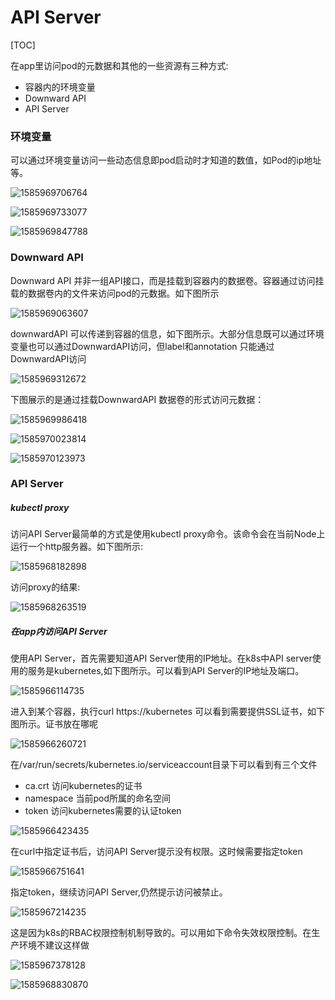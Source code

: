 # API Server

[TOC]

在app里访问pod的元数据和其他的一些资源有三种方式:

* 容器内的环境变量
* Downward API
* API Server

### 环境变量

可以通过环境变量访问一些动态信息即pod启动时才知道的数值，如Pod的ip地址等。

![1585969706764](C:\Users\lenovo\AppData\Roaming\Typora\typora-user-images\1585969706764.png)

![1585969733077](C:\Users\lenovo\AppData\Roaming\Typora\typora-user-images\1585969733077.png)



![1585969847788](C:\Users\lenovo\AppData\Roaming\Typora\typora-user-images\1585969847788.png)

### Downward API

Downward API 并非一组API接口，而是挂载到容器内的数据卷。容器通过访问挂载的数据卷内的文件来访问pod的元数据。如下图所示

![1585969063607](C:\Users\lenovo\AppData\Roaming\Typora\typora-user-images\1585969063607.png)





downwardAPI 可以传递到容器的信息，如下图所示。大部分信息既可以通过环境变量也可以通过DownwardAPI访问，但label和annotation 只能通过DownwardAPI访问

![1585969312672](C:\Users\lenovo\AppData\Roaming\Typora\typora-user-images\1585969312672.png)



下图展示的是通过挂载DownwardAPI 数据卷的形式访问元数据：

![1585969986418](C:\Users\lenovo\AppData\Roaming\Typora\typora-user-images\1585969986418.png)



![1585970023814](C:\Users\lenovo\AppData\Roaming\Typora\typora-user-images\1585970023814.png)



![1585970123973](C:\Users\lenovo\AppData\Roaming\Typora\typora-user-images\1585970123973.png)



### API Server

##### kubectl proxy

访问API Server最简单的方式是使用kubectl proxy命令。该命令会在当前Node上运行一个http服务器。如下图所示:



![1585968182898](C:\Users\lenovo\AppData\Roaming\Typora\typora-user-images\1585968182898.png)



访问proxy的结果:

![1585968263519](C:\Users\lenovo\AppData\Roaming\Typora\typora-user-images\1585968263519.png)



##### 在app内访问API Server

使用API Server，首先需要知道API Server使用的IP地址。在k8s中API server使用的服务是kubernetes,如下图所示。可以看到API Server的IP地址及端口。

![1585966114735](C:\Users\lenovo\AppData\Roaming\Typora\typora-user-images\1585966114735.png)



进入到某个容器，执行curl https://kubernetes 可以看到需要提供SSL证书，如下图所示。证书放在哪呢

![1585966260721](C:\Users\lenovo\AppData\Roaming\Typora\typora-user-images\1585966260721.png)



在/var/run/secrets/kubernetes.io/serviceaccount目录下可以看到有三个文件

* ca.crt  访问kubernetes的证书
* namespace 当前pod所属的命名空间
* token 访问kubernetes需要的认证token

![1585966423435](C:\Users\lenovo\AppData\Roaming\Typora\typora-user-images\1585966423435.png)



在curl中指定证书后，访问API Server提示没有权限。这时候需要指定token

![1585966751641](C:\Users\lenovo\AppData\Roaming\Typora\typora-user-images\1585966751641.png)



指定token，继续访问API Server,仍然提示访问被禁止。



![1585967214235](C:\Users\lenovo\AppData\Roaming\Typora\typora-user-images\1585967214235.png)

这是因为k8s的RBAC权限控制机制导致的。可以用如下命令失效权限控制。在生产环境不建议这样做

![1585967378128](C:\Users\lenovo\AppData\Roaming\Typora\typora-user-images\1585967378128.png)



![1585968830870](C:\Users\lenovo\AppData\Roaming\Typora\typora-user-images\1585968830870.png)

